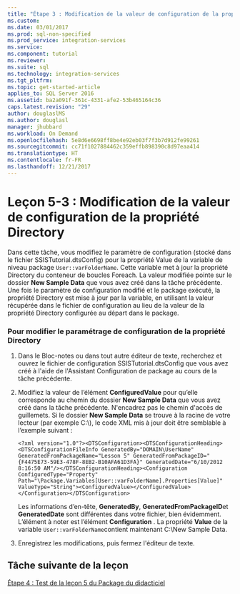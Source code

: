 ```yaml
---
title: "Étape 3 : Modification de la valeur de configuration de la propriété Directory | Microsoft Docs"
ms.custom: 
ms.date: 03/01/2017
ms.prod: sql-non-specified
ms.prod_service: integration-services
ms.service: 
ms.component: tutorial
ms.reviewer: 
ms.suite: sql
ms.technology: integration-services
ms.tgt_pltfrm: 
ms.topic: get-started-article
applies_to: SQL Server 2016
ms.assetid: ba2a091f-361c-4331-afe2-53b465164c36
caps.latest.revision: "29"
author: douglaslMS
ms.author: douglasl
manager: jhubbard
ms.workload: On Demand
ms.openlocfilehash: 5e8d6e6698ff8be4e92eb03f7f3b7d912fe99261
ms.sourcegitcommit: cc71f1027884462c359effb898390c8d97eaa414
ms.translationtype: HT
ms.contentlocale: fr-FR
ms.lasthandoff: 12/21/2017
---
```

# <a name="lesson-5-3---modifying-the-directory-property-configuration-value"></a>Leçon 5-3 : Modification de la valeur de configuration de la propriété Directory
Dans cette tâche, vous modifiez le paramètre de configuration (stocké dans le fichier SSISTutorial.dtsConfig) pour la propriété Value de la variable de niveau package `User::varFolderName`. Cette variable met à jour la propriété Directory du conteneur de boucles Foreach. La valeur modifiée pointe sur le dossier **New Sample Data** que vous avez créé dans la tâche précédente. Une fois le paramètre de configuration modifié et le package exécuté, la propriété Directory est mise à jour par la variable, en utilisant la valeur récupérée dans le fichier de configuration au lieu de la valeur de la propriété Directory configurée au départ dans le package.  
  
### <a name="to-modify-the-configuration-setting-of-the-directory-property"></a>Pour modifier le paramétrage de configuration de la propriété Directory  
  
1.  Dans le Bloc-notes ou dans tout autre éditeur de texte, recherchez et ouvrez le fichier de configuration SSISTutorial.dtsConfig que vous avez créé à l'aide de l'Assistant Configuration de package au cours de la tâche précédente.  
  
2.  Modifiez la valeur de l’élément **ConfiguredValue** pour qu’elle corresponde au chemin du dossier **New Sample Data** que vous avez créé dans la tâche précédente. N'encadrez pas le chemin d'accès de guillemets. Si le dossier **New Sample Data** se trouve à la racine de votre lecteur (par exemple C:\\), le code XML mis à jour doit être semblable à l’exemple suivant :  
  
    `<?xml version="1.0"?><DTSConfiguration><DTSConfigurationHeading><DTSConfigurationFileInfo GeneratedBy="DOMAIN\UserName" GeneratedFromPackageName="Lesson 5" GeneratedFromPackageID="{F4475E73-59E3-478F-8EB2-B10AFA61D3FA}" GeneratedDate="6/10/2012 8:16:50 AM"/></DTSConfigurationHeading><Configuration ConfiguredType="Property" Path="\Package.Variables[User::varFolderName].Properties[Value]" ValueType="String"><ConfiguredValue></ConfiguredValue></Configuration></DTSConfiguration>`  
  
    Les informations d’en-tête, **GeneratedBy**, **GeneratedFromPackageID**et **GeneratedDate** sont différentes dans votre fichier, bien évidemment. L’élément à noter est l’élément **Configuration** . La propriété **Value** de la variable `User::varFolderName`contient maintenant C:\New Sample Data.  
  
3.  Enregistrez les modifications, puis fermez l'éditeur de texte.  
  
## <a name="next-task-in-lesson"></a>Tâche suivante de la leçon  
[Étape 4 : Test de la leçon 5 du Package du didacticiel](../integration-services/lesson-5-4-testing-the-lesson-5-tutorial-package.md)  
  
  
  
